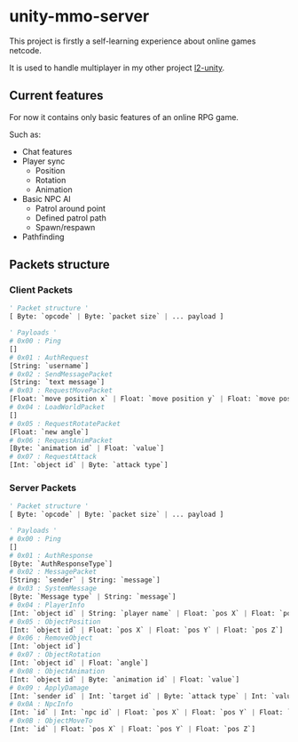 # unity-mmo-server

<p>This project is firstly a self-learning experience about online games netcode.</p>

It is used to handle multiplayer in my other project [l2-unity](https://gitlab.com/shnok/l2-unity).
## Current features

For now it contains only basic features of an online RPG game. <p>Such as:
- Chat features
- Player sync
	- Position
	- Rotation
	- Animation
- Basic NPC AI
	- Patrol around point
	- Defined patrol path
	- Spawn/respawn
- Pathfinding
</p>

## Packets structure

### Client Packets

```python
' Packet structure '
[ Byte: `opcode` | Byte: `packet size` | ... payload ]

' Payloads '
# 0x00 : Ping
[]
# 0x01 : AuthRequest
[String: `username`]
# 0x02 : SendMessagePacket
[String: `text message`]
# 0x03 : RequestMovePacket
[Float: `move position x` | Float: `move position y` | Float: `move position z`]
# 0x04 : LoadWorldPacket
[]
# 0x05 : RequestRotatePacket
[Float: `new angle`]
# 0x06 : RequestAnimPacket
[Byte: `animation id` | Float: `value`]
# 0x07 : RequestAttack
[Int: `object id` | Byte: `attack type`]
```

### Server Packets

```python
' Packet structure '
[ Byte: `opcode` | Byte: `packet size` | ... payload ]

' Payloads '
# 0x00 : Ping
[]
# 0x01 : AuthResponse
[Byte: `AuthResponseType`]
# 0x02 : MessagePacket
[String: `sender` | String: `message`]
# 0x03 : SystemMessage
[Byte: `Message type` | String: `message`]
# 0x04 : PlayerInfo
[Int: `object id` | String: `player name` | Float: `pos X` | Float: `pos Y` | Float: `pos Z`| Int: `level`| Int: `hp`| Int: `maxhp`| Int: `stamina`| Int: `maxstamina`]
# 0x05 : ObjectPosition
[Int: `object id` | Float: `pos X` | Float: `pos Y` | Float: `pos Z`]
# 0x06 : RemoveObject
[Int: `object id`]
# 0x07 : ObjectRotation
[Int: `object id` | Float: `angle`]
# 0x08 : ObjectAnimation
[Int: `object id` | Byte: `animation id` | Float: `value`]
# 0x09 : ApplyDamage
[Int: `sender id` | Int: `target id` | Byte: `attack type` | Int: `value`]
# 0x0A : NpcInfo
[Int: `id` | Int: `npc id` | Float: `pos X` | Float: `pos Y` | Float: `pos Z`| Int: `level`| Int: `hp`| Int: `maxhp`]
# 0x0B : ObjectMoveTo
[Int: `id` | Float: `pos X` | Float: `pos Y` | Float: `pos Z`]

```
